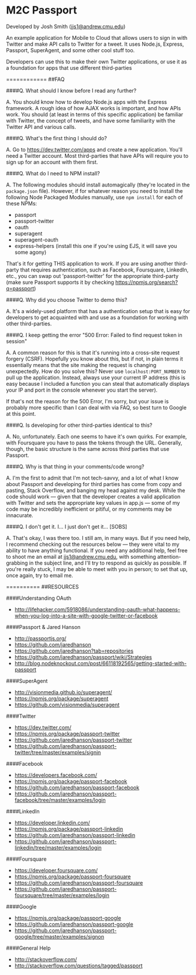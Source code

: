 M2C Passport
============

Developed by Josh Smith (jjs1@andrew.cmu.edu)

An example application for Mobile to Cloud that allows users 
to sign in with Twitter and make API calls to Twitter for a tweet.
It uses Node.js, Express, Passport, SuperAgent, and some other
cool stuff too.

Developers can use this to make their own Twitter applications,
or use it as a foundation for apps that use different third-parties

============
##FAQ

####Q. What should I know before I read any further?

A. You should know how to develop Node.js apps with the Express framework. A rough idea of how AJAX works is
   important, and how APIs work. You should (at least in terms of this specific application) be familiar
   with Twitter, the concept of tweets, and have some familiarity with the Twitter API and various calls.


####Q. What's the first thing I should do?

A. Go to https://dev.twitter.com/apps and create a new application. You'll need a Twitter account.
   Most third-parties that have APIs will require you to sign up for an account with them first.


####Q. What do I need to NPM install?

A. The following modules should install automagically (they're located in the <code>package.json</code> file). However, if for whatever reason you need to install the following Node Packaged Modules manually, use <code>npm install</code> for each of these NPMs:
   
   * passport
   * passport-twitter
   * oauth
   * superagent
   * superagent-oauth
   * express-helpers   (install this one if you're using EJS, it will save you some agony)
   
That's it for getting THIS application to work. If you are using another third-party that requires
authentication, such as Facebook, Foursquare, LinkedIn, etc., you can swap out 'passport-twitter'
for the appropriate third-party (make sure Passport supports it by checking https://npmjs.org/search?q=passport)
 

####Q. Why did you choose Twitter to demo this?

A. It's a widely-used platform that has a authentication setup that is easy for developers to get
   acquainted with and use as a foundation for working with other third-parties.


####Q. I keep getting the error "500 Error: Failed to find request token in session"

A. A common reason for this is that it's running into a cross-site request forgery (CSRF). Hopefully you know
   about this, but if not, in plain terms it essentially means that the site making the request is changing
   unexpectedly. How do you solve this? Never use <code>localhost:PORT_NUMBER</code> to pull up the application. Instead,
   always use your current IP address (this is easy because I included a function you can steal that automatically
   displays your IP and port in the console whenever you start the server).

   If that's not the reason for the 500 Error, I'm sorry, but your issue is probably more specific than I can
   deal with via FAQ, so best turn to Google at this point.


####Q. Is developing for other third-parties identical to this?

A. No, unfortunately. Each one seems to have it's own quirks. For example, with Foursquare you have to
   pass the tokens through the URL. Generally, though, the basic structure is the same across third parties
   that use Passport.


####Q. Why is that thing in your comments/code wrong?

A. I'm the first to admit that I'm not tech-savvy, and a lot of what I know about Passport and developing for
   third parties has come from copy and pasting, Stack Overflow, and banging my head against my desk. While the
   code should work — given that the developer creates a valid application with Twitter and sets the appropriate
   key values in app.js — some of my code may be incredibly inefficient or pitiful, or my comments may be innacurate.


####Q. I don't get it. I... I just don't get it... [SOBS]

A. That's okay, I was there too. I still am, in many ways. But if you need help, I recommend checking out the 
   resources below — they were vital to my ability to have anything functional. If you need any additional help,
   feel free to shoot me an email at jjs1@andrew.cmu.edu, with something attention-grabbing in the subject line,
   and I'll try to respond as quickly as possible. If you're really stuck, I may be able to meet with you in person;
   to set that up, once again, try to email me.


==========
##RESOURCES

####Understanding OAuth
* http://lifehacker.com/5918086/understanding-oauth-what-happens-when-you-log-into-a-site-with-google-twitter-or-facebook

####Passport & Jared Hanson
* http://passportjs.org/
* https://github.com/jaredhanson
* https://github.com/jaredhanson?tab=repositories
* https://github.com/jaredhanson/passport/wiki/Strategies
* http://blog.nodeknockout.com/post/66118192565/getting-started-with-passport

####SuperAgent
* http://visionmedia.github.io/superagent/
* https://npmjs.org/package/superagent
* https://github.com/visionmedia/superagent

####Twitter
* https://dev.twitter.com/
* https://npmjs.org/package/passport-twitter
* https://github.com/jaredhanson/passport-twitter
* https://github.com/jaredhanson/passport-twitter/tree/master/examples/signin

####Facebook
* https://developers.facebook.com/
* https://npmjs.org/package/passport-facebook
* https://github.com/jaredhanson/passport-facebook
* https://github.com/jaredhanson/passport-facebook/tree/master/examples/login

####LinkedIn
* https://developer.linkedin.com/
* https://npmjs.org/package/passport-linkedin
* https://github.com/jaredhanson/passport-linkedin
* https://github.com/jaredhanson/passport-linkedin/tree/master/examples/login

####Foursquare
* https://developer.foursquare.com/
* https://npmjs.org/package/passport-foursquare
* https://github.com/jaredhanson/passport-foursquare
* https://github.com/jaredhanson/passport-foursquare/tree/master/examples/login

####Google
* https://npmjs.org/package/passport-google
* https://github.com/jaredhanson/passport-google
* https://github.com/jaredhanson/passport-google/tree/master/examples/signon

####General Help
* http://stackoverflow.com/
* http://stackoverflow.com/questions/tagged/passport










